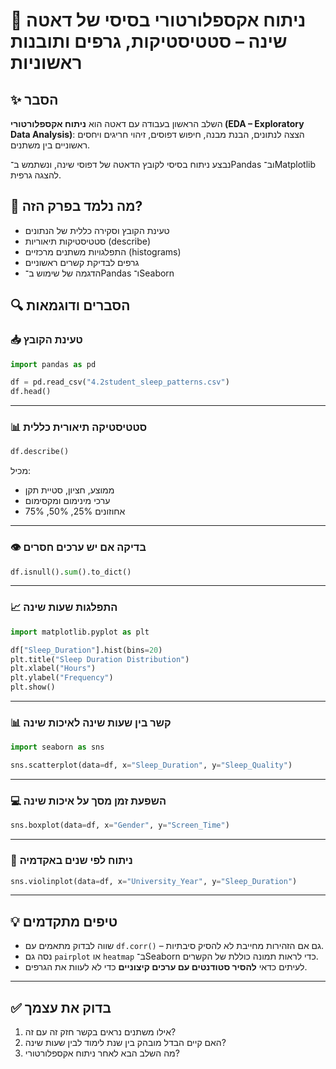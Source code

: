 # 📘 ניתוח אקספלורטורי בסיסי של דאטה שינה – סטטיסטיקות, גרפים ותובנות ראשוניות

## ✨ הסבר
השלב הראשון בעבודה עם דאטה הוא **ניתוח אקספלורטורי (EDA – Exploratory Data Analysis)**: הצצה לנתונים, הבנת מבנה, חיפוש דפוסים, זיהוי חריגים ויחסים ראשוניים בין משתנים. 

נבצע ניתוח בסיסי לקובץ הדאטה של דפוסי שינה, ונשתמש ב־Pandas וב־Matplotlib להצגה גרפית.

## 🧠 מה נלמד בפרק הזה?
- טעינת הקובץ וסקירה כללית של הנתונים
- סטטיסטיקות תיאוריות (describe)
- התפלגויות משתנים מרכזיים (histograms)
- גרפים לבדיקת קשרים ראשוניים
- הדגמה של שימוש ב־Pandas ו־Seaborn

## 🔍 הסברים ודוגמאות

### 📥 טעינת הקובץ

```python
import pandas as pd

df = pd.read_csv("4.2student_sleep_patterns.csv")
df.head()
````

---

### 📊 סטטיסטיקה תיאורית כללית

```python
df.describe()
```

מכיל:

* ממוצע, חציון, סטיית תקן
* ערכי מינימום ומקסימום
* אחוזונים 25%, 50%, 75%

---

### 👁️ בדיקה אם יש ערכים חסרים

```python
df.isnull().sum().to_dict()
```

---

### 📈 התפלגות שעות שינה

```python
import matplotlib.pyplot as plt

df["Sleep_Duration"].hist(bins=20)
plt.title("Sleep Duration Distribution")
plt.xlabel("Hours")
plt.ylabel("Frequency")
plt.show()
```

---

### 📊 קשר בין שעות שינה לאיכות שינה

```python
import seaborn as sns

sns.scatterplot(data=df, x="Sleep_Duration", y="Sleep_Quality")
```

---

### 💻 השפעת זמן מסך על איכות שינה

```python
sns.boxplot(data=df, x="Gender", y="Screen_Time")
```

---

### 📘 ניתוח לפי שנים באקדמיה

```python
sns.violinplot(data=df, x="University_Year", y="Sleep_Duration")
```

---

## 💡 טיפים מתקדמים

* שווה לבדוק מתאמים עם `df.corr()` – גם אם הזהירות מחייבת לא להסיק סיבתיות.
* נסה גם `pairplot` או `heatmap` ב־Seaborn כדי לראות תמונה כוללת של הקשרים.
* לעיתים כדאי **להסיר סטודנטים עם ערכים קיצוניים** כדי לא לעוות את הגרפים.

---

## ✅ בדוק את עצמך

1. אילו משתנים נראים בקשר חזק זה עם זה?
2. האם קיים הבדל מובהק בין שנת לימוד לבין שעות שינה?
3. מה השלב הבא לאחר ניתוח אקספלורטורי?
